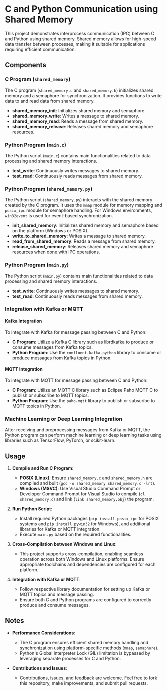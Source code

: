 # C and Python Communication using Shared Memory

This project demonstrates interprocess communication (IPC) between C and Python using shared memory. Shared memory allows for high-speed data transfer between processes, making it suitable for applications requiring efficient communication.

## Components

### C Program (`shared_memory`)

The C program (`shared_memory.c` and `shared_memory.h`) initializes shared memory and a semaphore for synchronization. It provides functions to write data to and read data from shared memory.

- **shared_memory_init**: Initializes shared memory and semaphore.
- **shared_memory_write**: Writes a message to shared memory.
- **shared_memory_read**: Reads a message from shared memory.
- **shared_memory_release**: Releases shared memory and semaphore resources.

### Python Program (`main.c`)

The Python script (`main.c`) contains main functionalities related to data processing and shared memory interactions.

- **test_write**: Continuously writes messages to shared memory.
- **test_read**: Continuously reads messages from shared memory.
  
### Python Program (`shared_memory.py`)

The Python script (`shared_memory.py`) interacts with the shared memory created by the C program. It uses the `mmap` module for memory mapping and `posix_ipc` module for semaphore handling. For Windows environments, `win32event` is used for event-based synchronization.

- **init_shared_memory**: Initializes shared memory and semaphore based on the platform (Windows or POSIX).
- **write_to_shared_memory**: Writes a message to shared memory.
- **read_from_shared_memory**: Reads a message from shared memory.
- **release_shared_memory**: Releases shared memory and semaphore resources when done with IPC operations.

### Python Program (`main.py`)

The Python script (`main.py`) contains main functionalities related to data processing and shared memory interactions.

- **test_write**: Continuously writes messages to shared memory.
- **test_read**: Continuously reads messages from shared memory.

### Integration with Kafka or MQTT

#### Kafka Integration

To integrate with Kafka for message passing between C and Python:

- **C Program**: Utilize a Kafka C library such as librdkafka to produce or consume messages from Kafka topics.
- **Python Program**: Use the `confluent-kafka-python` library to consume or produce messages from Kafka topics in Python.

#### MQTT Integration

To integrate with MQTT for message passing between C and Python:

- **C Program**: Utilize an MQTT C library such as Eclipse Paho MQTT C to publish or subscribe to MQTT topics.
- **Python Program**: Use the `paho-mqtt` library to publish or subscribe to MQTT topics in Python.

### Machine Learning or Deep Learning Integration

After receiving and preprocessing messages from Kafka or MQTT, the Python program can perform machine learning or deep learning tasks using libraries such as TensorFlow, PyTorch, or scikit-learn.

## Usage

1. **Compile and Run C Program**:
   - **POSIX (Linux)**: Ensure `shared_memory.c` and `shared_memory.h` are compiled and built (`gcc -o shared_memory shared_memory.c -lrt`).
   - **Windows (MSVC)**: Use Visual Studio Command Prompt or Developer Command Prompt for Visual Studio to compile (`cl shared_memory.c`) and link (`link shared_memory.obj`) the program.

2. **Run Python Script**:
   - Install required Python packages (`pip install posix_ipc` for POSIX systems and `pip install pywin32` for Windows), and additional libraries for Kafka or MQTT integration.
   - Execute `main.py` based on the required functionalities.

3. **Cross-Compilation between Windows and Linux**:
   - This project supports cross-compilation, enabling seamless operation across both Windows and Linux platforms. Ensure appropriate toolchains and dependencies are configured for each platform.

4. **Integration with Kafka or MQTT**:
   - Follow respective library documentation for setting up Kafka or MQTT topics and message passing.
   - Ensure both C and Python programs are configured to correctly produce and consume messages.

## Notes

- **Performance Considerations**: 
  - The C program ensures efficient shared memory handling and synchronization using platform-specific methods (`mmap`, `semaphore`).
  - Python's Global Interpreter Lock (GIL) limitation is bypassed by leveraging separate processes for C and Python.

- **Contributions and Issues**:
  - Contributions, issues, and feedback are welcome. Feel free to fork this repository, make improvements, and submit pull requests.
